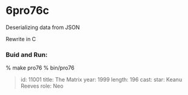 6pro76c
===============

Deserializing data from JSON  

Rewrite in C

### Buid and Run:  
% make  pro76
% bin/pro76
> id: 11001 
> title: The Matrix 
> year: 1999 
> length: 196 
> cast: 
> star: Keanu Reeves 
> role: Neo 
